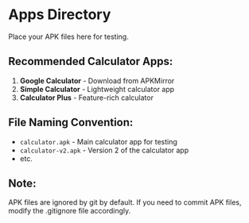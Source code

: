 # Apps Directory

Place your APK files here for testing.

## Recommended Calculator Apps:

1. **Google Calculator** - Download from APKMirror
2. **Simple Calculator** - Lightweight calculator app
3. **Calculator Plus** - Feature-rich calculator

## File Naming Convention:
- `calculator.apk` - Main calculator app for testing
- `calculator-v2.apk` - Version 2 of the calculator app
- etc.

## Note:
APK files are ignored by git by default. If you need to commit APK files, modify the .gitignore file accordingly.
